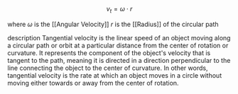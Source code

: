 
$$v_t = ω \cdot r$$

where
	$ω$ is the [[Angular Velocity]]
	$r$ is the [[Radius]] of the circular path

description
	Tangential velocity is the linear speed of an object moving along a circular path or orbit at a particular distance from the center of rotation or curvature. It represents the component of the object's velocity that is tangent to the path, meaning it is directed in a direction perpendicular to the line connecting the object to the center of curvature. In other words, tangential velocity is the rate at which an object moves in a circle without moving either towards or away from the center of rotation. 
